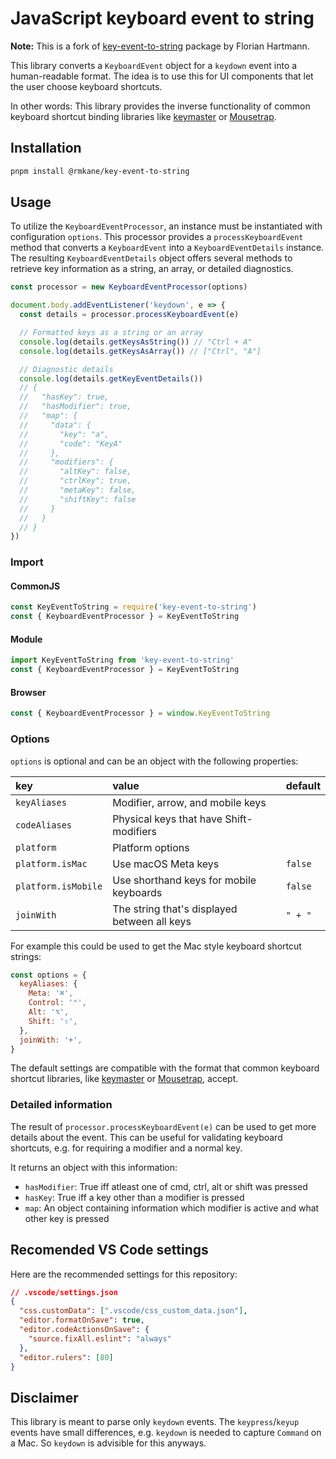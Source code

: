 # JavaScript keyboard event to string

**Note:** This is a fork of [key-event-to-string](https://www.npmjs.com/package/key-event-to-string) package by Florian Hartmann.

This library converts a `KeyboardEvent` object for a `keydown` event into a human-readable format. The idea is to use this for UI components that let the user choose keyboard shortcuts.

In other words: This library provides the inverse functionality of common keyboard shortcut binding libraries like [keymaster](https://github.com/madrobby/keymaster) or [Mousetrap](https://craig.is/killing/mice).

## Installation

```sh
pnpm install @rmkane/key-event-to-string
```

## Usage

To utilize the `KeyboardEventProcessor`, an instance must be instantiated with configuration `options`. This processor provides a `processKeyboardEvent` method that converts a `KeyboardEvent` into a `KeyboardEventDetails` instance. The resulting `KeyboardEventDetails` object offers several methods to retrieve key information as a string, an array, or detailed diagnostics.

```js
const processor = new KeyboardEventProcessor(options)

document.body.addEventListener('keydown', e => {
  const details = processor.processKeyboardEvent(e)

  // Formatted keys as a string or an array
  console.log(details.getKeysAsString()) // "Ctrl + A"
  console.log(details.getKeysAsArray()) // ["Ctrl", "A"]

  // Diagnostic details
  console.log(details.getKeyEventDetails())
  // {
  //   "hasKey": true,
  //   "hasModifier": true,
  //   "map": {
  //     "data": {
  //       "key": "a",
  //       "code": "KeyA"
  //     },
  //     "modifiers": {
  //       "altKey": false,
  //       "ctrlKey": true,
  //       "metaKey": false,
  //       "shiftKey": false
  //     }
  //   }
  // }
})
```

### Import

#### CommonJS

```js
const KeyEventToString = require('key-event-to-string')
const { KeyboardEventProcessor } = KeyEventToString
```

#### Module

```js
import KeyEventToString from 'key-event-to-string'
const { KeyboardEventProcessor } = KeyEventToString
```

#### Browser

```js
const { KeyboardEventProcessor } = window.KeyEventToString
```

### Options

`options` is optional and can be an object with the following properties:

| key                 | value                                        | default |
| :------------------ | :------------------------------------------- | :------ |
| `keyAliases`        | Modifier, arrow, and mobile keys             |         |
| `codeAliases`       | Physical keys that have Shift-modifiers      |         |
| `platform`          | Platform options                             |         |
| `platform.isMac`    | Use macOS Meta keys                          | `false` |
| `platform.isMobile` | Use shorthand keys for mobile keyboards      | `false` |
| `joinWith`          | The string that's displayed between all keys | `" + "` |

For example this could be used to get the Mac style keyboard shortcut strings:

```js
const options = {
  keyAliases: {
    Meta: '⌘',
    Control: '⌃',
    Alt: '⌥',
    Shift: '⇧',
  },
  joinWith: '+',
}
```

The default settings are compatible with the format that common keyboard shortcut libraries, like [keymaster](https://github.com/madrobby/keymaster) or [Mousetrap](https://craig.is/killing/mice), accept.

### Detailed information

The result of `processor.processKeyboardEvent(e)` can be used to get more details about the event. This can be useful for validating keyboard shortcuts, e.g. for requiring a modifier and a normal key.

It returns an object with this information:

- `hasModifier`: True iff atleast one of cmd, ctrl, alt or shift was pressed
- `hasKey`: True iff a key other than a modifier is pressed
- `map`: An object containing information which modifier is active and what
  other key is pressed

## Recomended VS Code settings

Here are the recommended settings for this repository:

```json
// .vscode/settings.json
{
  "css.customData": [".vscode/css_custom_data.json"],
  "editor.formatOnSave": true,
  "editor.codeActionsOnSave": {
    "source.fixAll.eslint": "always"
  },
  "editor.rulers": [80]
}
```

## Disclaimer

This library is meant to parse only `keydown` events. The `keypress`/`keyup` events have small differences, e.g. `keydown` is needed to capture `Command` on a Mac. So `keydown` is advisible for this anyways.
